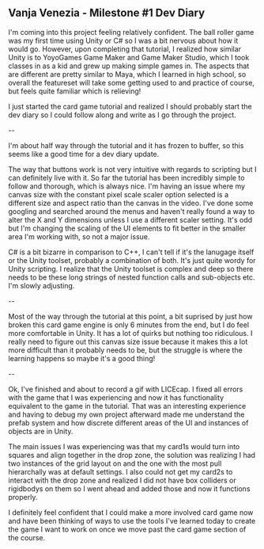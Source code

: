 ## Vanja Venezia - Milestone #1 Dev Diary

I'm coming into this project feeling relatively confident. The ball roller game was my first time using Unity or C# so I was a bit nervous about how it would go. However, upon completing that tutorial, I realized how similar Unity is to YoyoGames Game Maker and Game Maker Studio, which I took classes in as a kid and grew up making simple games in. The aspects that are different are pretty similar to Maya, which I learned in high school, so overall the featureset will take some getting used to and practice of course, but feels quite familiar which is relieving!

I just started the card game tutorial and realized I should probably start the dev diary so I could follow along and write as I go through the project.

--

I'm about half way through the tutorial and it has frozen to buffer, so this seems like a good time for a dev diary update.

The way that buttons work is not very intuitive with regards to scripting but I can definitely live with it. So far the tutorial has been incredibly simple to follow and thorough, which is always nice. I'm having an issue where my canvas size with the constant pixel scale scaler option selected is a different size and aspect ratio than the canvas in the video. I've done some googling and searched around the menus and haven't really found a way to alter the X and Y dimensions unless I use a different scaler setting. It's odd but I'm changing the scaling of the UI elements to fit better in the smaller area I'm working with, so not a major issue.

C# is a bit bizarre in comparison to C++, I can't tell if it's the lanugage itself or the Unity toolset, probably a combination of both. It's just quite wordy for Unity scripting. I realize that the Unity toolset is complex and deep so there needs to be these long strings of nested function calls and sub-objects etc. I'm slowly adjusting.

--

Most of the way through the tutorial at this point, a bit suprised by just how broken this card game engine is only 6 minutes from the end, but I do feel more comfortable in Unity. It has a lot of quirks but nothing too ridiculous. I really need to figure out this canvas size issue because it makes this a lot more difficult than it probably needs to be, but the struggle is where the learning happens so maybe it's a good thing!

--

Ok, I've finished and about to record a gif with LICEcap. I fixed all errors with the game that I was experiencing and now it has functionality equivalent to the game in the tutorial. That was an interesting experience and having to debug my own project afterward made me understand the prefab system and how discrete different areas of the UI and instances of objects are in Unity.

The main issues I was experiencing was that my card1s would turn into squares and align together in the drop zone, the solution was realizing I had two instances of the grid layout on and the one with the most pull hierarchally was at default settings. I also could not get my card2s to interact with the drop zone and realized I did not have box colliders or rigidbodys on them so I went ahead and added those and now it functions properly.

I definitely feel confident that I could make a more involved card game now and have been thinking of ways to use the tools I've learned today to create the game I want to work on once we move past the card game section of the course.